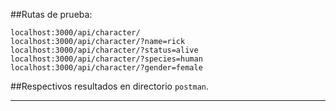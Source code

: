##Rutas de prueba:
```
localhost:3000/api/character/
localhost:3000/api/character/?name=rick
localhost:3000/api/character/?status=alive
localhost:3000/api/character/?species=human
localhost:3000/api/character/?gender=female
```

##Respectivos resultados en directorio ```postman```.

-------------------------------------------------------------------------------------------------